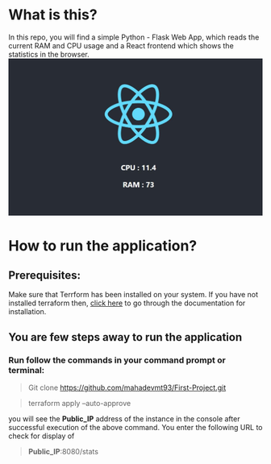 # What is this?
In this repo, you will find a simple Python - Flask Web App, which reads the current RAM and CPU usage and a React frontend which shows the statistics in the browser.
![](./img/readme.jpg)

# How to run the application?
## Prerequisites: 
Make sure that Terrform has been installed on your system. 
If you have not installed terraform then, [click here](https://developer.hashicorp.com/terraform/tutorials/aws-get-started/install-cli) to go through the documentation for installation.
## You are few steps away to run the application
### Run follow the commands in your command prompt or terminal:  

> Git clone https://github.com/mahadevmt93/First-Project.git    
  
> terraform apply –auto-approve  
  
you will see the __Public_IP__ address of the instance in the console after successful execution of the above command. You enter the following URL to check for display of  
  
  > __Public_IP__:8080/stats
